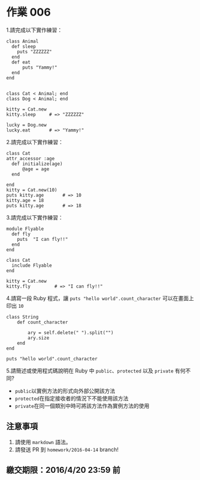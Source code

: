 # 作業 006

1.請完成以下實作練習：

```
class Animal
  def sleep
    puts "ZZZZZZ"
  end
  def eat
      puts "Yammy!"
  end
end


class Cat < Animal; end
class Dog < Animal; end

kitty = Cat.new
kitty.sleep     # => "ZZZZZZ"

lucky = Dog.new
lucky.eat       # => "Yammy!"
```

2.請完成以下實作練習：

```
class Cat
attr_accessor :age
  def initialize(age)
      @age = age
  end
  
end
kitty = Cat.new(10)
puts kitty.age       # => 10
kitty.age = 18
puts kitty.age       # => 18
```

3.請完成以下實作練習：

```
module Flyable
  def fly
    puts  "I can fly!!"
  end
end

class Cat
  include Flyable
end

kitty = Cat.new
kitty.fly         # => "I can fly!!"
```

4.請寫一段 Ruby 程式，讓 `puts "hello world".count_character` 可以在畫面上印出 `10`

```
class String
    def count_character
        
        ary = self.delete(" ").split("")
        ary.size
    end
end

puts "hello world".count_character
```

5.請簡述或使用程式碼說明在 Ruby 中 `public`、`protected` 以及 `private` 有何不同?

* `public`以實例方法的形式向外部公開該方法
* `protected`在指定接收者的情況下不能使用該方法
* `private`在同一個類別中時可將該方法作為實例方法的使用

## 注意事項

1. 請使用 `markdown` 語法。
2. 請發送 PR 到 `homework/2016-04-14` branch!

## 繳交期限：2016/4/20 23:59 前
